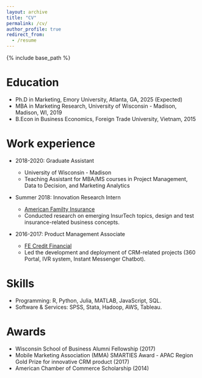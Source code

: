```yaml
---
layout: archive
title: "CV"
permalink: /cv/
author_profile: true
redirect_from:
  - /resume
---
```


{% include base_path %}

Education
======
* Ph.D in Marketing, Emory University, Atlanta, GA, 2025 (Expected)
* MBA in Marketing Research, University of Wisconsin - Madison, Madison, WI, 2019
* B.Econ in Business Economics, Foreign Trade University, Vietnam, 2015

Work experience
======
* 2018-2020: Graduate Assistant
  * University of Wisconsin - Madison
  * Teaching Assistant for MBA/MS courses in Project Management, Data to Decision, and Marketing Analytics
  
* Summer 2018: Innovation Research Intern
  * [American Familty Insurance](https://www.amfam.com/)
  * Conducted research on emerging InsurTech topics, design and test insurance-related business concepts.

* 2016-2017: Product Management Associate
  * [FE Credit Financial](https://fecredit.com.vn/en/)
  * Led the development and deployment of CRM-related projects (360 Portal, IVR system, Instant Messenger Chatbot).
  
Skills
======
* Programming: R, Python, Julia, MATLAB, JavaScript, SQL.
* Software & Services: SPSS, Stata, Hadoop, AWS, Tableau.

Awards
======
* Wisconsin School of Business Alumni Fellowship (2017)
* Mobile Marketing Association (MMA) SMARTIES Award - APAC Region Gold Prize for innovative CRM product (2017)
* American Chamber of Commerce Scholarship (2014)
